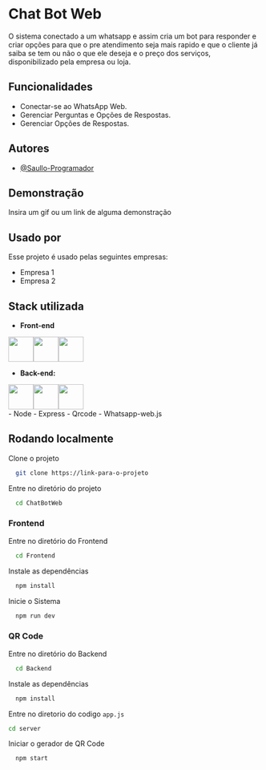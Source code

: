 ﻿# Chat Bot Web

O sistema conectado a um whatsapp e assim cria um bot para responder e criar opções para que o pre atendimento seja mais rapido e que o cliente já saiba se tem ou não o que ele deseja e o preço dos serviços, disponibilizado pela empresa ou loja.


## Funcionalidades

- Conectar-se ao WhatsApp Web.
- Gerenciar Perguntas e Opções de Respostas.
- Gerenciar Opções de Respostas.


## Autores

- [@Saullo-Programador](https://github.com/Saullo-Programador)


## Demonstração

Insira um gif ou um link de alguma demonstração


## Usado por

Esse projeto é usado pelas seguintes empresas:

- Empresa 1
- Empresa 2


## Stack utilizada
- **Front-end**
<div style="display: flex; align-items: center; "> 
  <img src="https://cdn.jsdelivr.net/gh/devicons/devicon@latest/icons/react/react-original.svg" width="50px"/>
  <img src="https://cdn.jsdelivr.net/gh/devicons/devicon@latest/icons/vitejs/vitejs-original.svg" width="50px"/>
  <img src="https://cdn.jsdelivr.net/gh/devicons/devicon@latest/icons/typescript/typescript-original.svg" width="50px"/>
</div>  

- **Back-end:** 
<div style="display: flex; align-items: center; "> 
  <img src="https://cdn.jsdelivr.net/gh/devicons/devicon@latest/icons/nodejs/nodejs-original.svg" width="50px"/>
  <img src="https://cdn.jsdelivr.net/gh/devicons/devicon@latest/icons/express/express-original.svg" width="50px"/>
  <img src="https://cdn.jsdelivr.net/gh/devicons/devicon@latest/icons/typescript/typescript-original.svg" width="50px"/>
</div>  
</div>  
- Node
- Express
- Qrcode
- Whatsapp-web.js


## Rodando localmente

Clone o projeto

```bash
  git clone https://link-para-o-projeto
```

Entre no diretório do projeto

```bash
  cd ChatBotWeb
```

### Frontend
Entre no diretório do Frontend

```bash
  cd Frontend
```
Instale as dependências

```bash
  npm install
```

Inicie o Sistema

```bash
  npm run dev
```


### QR Code

Entre no diretório do Backend
```bash
  cd Backend
```

Instale as dependências

```bash
  npm install
```
Entre no diretorio do codigo `app.js`
```bash
cd server
```

Iniciar o gerador de QR Code

```bash
  npm start
```


